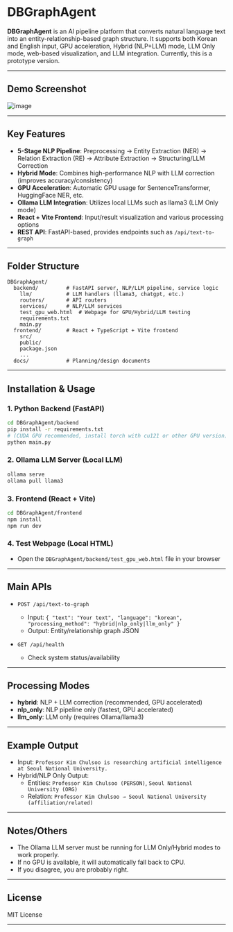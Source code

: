 ﻿# DBGraphAgent

**DBGraphAgent** is an AI pipeline platform that converts natural language text into an entity-relationship-based graph structure.
It supports both Korean and English input, GPU acceleration, Hybrid (NLP+LLM) mode, LLM Only mode, web-based visualization, and LLM integration.
Currently, this is a prototype version.

---
## Demo Screenshot

![image](https://github.com/user-attachments/assets/6d23a7e2-66fc-47b1-a5ac-3e4e38acc1e0)

---

## Key Features

- **5-Stage NLP Pipeline**: Preprocessing → Entity Extraction (NER) → Relation Extraction (RE) → Attribute Extraction → Structuring/LLM Correction
- **Hybrid Mode**: Combines high-performance NLP with LLM correction (improves accuracy/consistency)
- **GPU Acceleration**: Automatic GPU usage for SentenceTransformer, HuggingFace NER, etc.
- **Ollama LLM Integration**: Utilizes local LLMs such as llama3 (LLM Only mode)
- **React + Vite Frontend**: Input/result visualization and various processing options
- **REST API**: FastAPI-based, provides endpoints such as `/api/text-to-graph`

---

## Folder Structure

```
DBGraphAgent/
  backend/         # FastAPI server, NLP/LLM pipeline, service logic
    llm/           # LLM handlers (llama3, chatgpt, etc.)
    routers/       # API routers
    services/      # NLP/LLM services
    test_gpu_web.html  # Webpage for GPU/Hybrid/LLM testing
    requirements.txt
    main.py
  frontend/        # React + TypeScript + Vite frontend
    src/
    public/
    package.json
    ...
  docs/            # Planning/design documents
```

---

## Installation & Usage

### 1. Python Backend (FastAPI)

```bash
cd DBGraphAgent/backend
pip install -r requirements.txt
# (CUDA GPU recommended, install torch with cu121 or other GPU version)
python main.py
```

### 2. Ollama LLM Server (Local LLM)

```bash
ollama serve
ollama pull llama3
```

### 3. Frontend (React + Vite)

```bash
cd DBGraphAgent/frontend
npm install
npm run dev
```

### 4. Test Webpage (Local HTML)

- Open the `DBGraphAgent/backend/test_gpu_web.html` file in your browser

---

## Main APIs

- `POST /api/text-to-graph`
  - Input: `{ "text": "Your text", "language": "korean", "processing_method": "hybrid|nlp_only|llm_only" }`
  - Output: Entity/relationship graph JSON

- `GET /api/health`
  - Check system status/availability

---

## Processing Modes

- **hybrid**: NLP + LLM correction (recommended, GPU accelerated)
- **nlp_only**: NLP pipeline only (fastest, GPU accelerated)
- **llm_only**: LLM only (requires Ollama/llama3)

---

## Example Output

- Input:
  `Professor Kim Chulsoo is researching artificial intelligence at Seoul National University.`
- Hybrid/NLP Only Output:
  - Entities: `Professor Kim Chulsoo (PERSON)`, `Seoul National University (ORG)`
  - Relation: `Professor Kim Chulsoo → Seoul National University (affiliation/related)`

---

## Notes/Others

- The Ollama LLM server must be running for LLM Only/Hybrid modes to work properly.
- If no GPU is available, it will automatically fall back to CPU.
- If you disagree, you are probably right.

---

## License

MIT License

---
